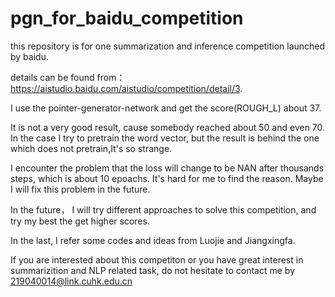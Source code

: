 # pgn_for_baidu_competition

this repository is for one summarization and inference competition launched by baidu.

details can be found from：    https://aistudio.baidu.com/aistudio/competition/detail/3.

I use the pointer-generator-network and get the score(ROUGH_L) about 37. 






It is not a very good result, cause somebody reached about 50 and even 70. In the case I try to pretrain the word vector, but the result is behind the one which does not pretrain,It's so strange.

I encounter the problem that the loss will change to be NAN after thousands steps, which is about 10 epoachs. It's hard for me to find the reason. Maybe I will fix this problem in the future.

In the future， I will try different approaches to solve this competition, and try my best the get higher scores.

In the last, I refer some codes and ideas from Luojie and Jiangxingfa.

If you are interested about this competiton or you have great interest in summarizition and NLP related task, do not hesitate to contact me by 219040014@link.cuhk.edu.cn



